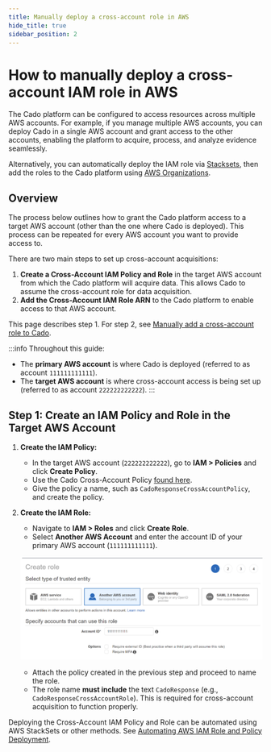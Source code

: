 ```yaml
---
title: Manually deploy a cross-account role in AWS
hide_title: true
sidebar_position: 2
---
```


# How to manually deploy a cross-account IAM role in AWS

The Cado platform can be configured to access resources across multiple AWS accounts. For example, if you manage multiple AWS accounts, you can deploy Cado in a single AWS account and grant access to the other accounts, enabling the platform to acquire, process, and analyze evidence seamlessly.

Alternatively, you can automatically deploy the IAM role via [Stacksets](/cado/deploy/cross/cross-account-creation-auto), then add the roles to the Cado platform using [AWS Organizations](./aws-organizations.md).

## Overview

The process below outlines how to grant the Cado platform access to a target AWS account (other than the one where Cado is deployed). This process can be repeated for every AWS account you want to provide access to.

There are two main steps to set up cross-account acquisitions:

1. **Create a Cross-Account IAM Policy and Role** in the target AWS account from which the Cado platform will acquire data. This allows Cado to assume the cross-account role for data acquisition.
2. **Add the Cross-Account IAM Role ARN** to the Cado platform to enable access to that AWS account.

This page describes step 1. For step 2, see [Manually add a cross-account role to Cado](./add-cross-account-manual.md).

:::info
Throughout this guide:
- The **primary AWS account** is where Cado is deployed (referred to as account `111111111111`).
- The **target AWS account** is where cross-account access is being set up (referred to as account `222222222222`).
:::

## Step 1: Create an IAM Policy and Role in the Target AWS Account

1. **Create the IAM Policy:**
   - In the target AWS account (`222222222222`), go to **IAM > Policies** and click **Create Policy**.
   - Use the Cado Cross-Account Policy [found here](https://raw.githubusercontent.com/cado-security/Deployment-Templates/main/cross-account/CrossAccountPolicy.yaml).
   - Give the policy a name, such as `CadoResponseCrossAccountPolicy`, and create the policy.

2. **Create the IAM Role:**
   - Navigate to **IAM > Roles** and click **Create Role**.
   - Select **Another AWS Account** and enter the account ID of your primary AWS account (`111111111111`).
   
   ![Create Role](/img/create-role.png)

   - Attach the policy created in the previous step and proceed to name the role.
   - The role name **must include** the text `CadoResponse` (e.g., `CadoResponseCrossAccountRole`). This is required for cross-account acquisition to function properly.


Deploying the Cross-Account IAM Policy and Role can be automated using AWS StackSets or other methods. See [Automating AWS IAM Role and Policy Deployment](#automating-aws-iam-role-and-policy-deployment).
